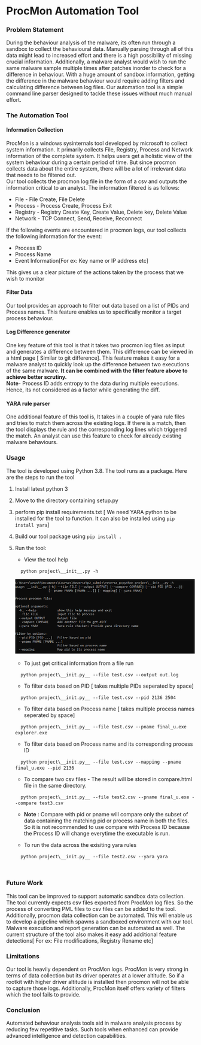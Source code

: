 # ProcMon Automation Tool 

### Problem Statement
During the behaviour analysis of the malware, its often run through a sandbox to collect the behavioural data. Manually parsing through all of this data might lead to increased effort and there is a high possibility of missing crucial information.
Additionally, a malware analyst would wish to run the same malware sample multiple times after patches inorder to check for a difference in behaviour. With a huge amount of sandbox information, getting the difference in the malware behaviour would require adding filters and calculating difference between log files. Our automation tool is a simple command line parser designed to tackle these issues without much manual effort.

### The Automation Tool
#### Information Collection
ProcMon is a windows sysinternals tool developed by microsoft to collect system information. It primarily collects File, Registry, Process and Network information of the complete system. It helps users get a holistic view of the system behaviour during a certain period of time. But since procmon collects data about the entire system, there will be a lot of irrelevant data that needs to be filtered out.<br/>
Our tool collects the procmon log file in the form of a csv and outputs the information critical to an analyst.
The information filtered is as follows: <br/>
* File - File Create, File Delete
* Process - Process Create, Process Exit
* Registry - Registry Create Key, Create Value, Delete key, Delete Value 
* Network - TCP Connect, Send, Receive, Reconnect 
<!-- end of the list -->
If the following events are encountered in procmon logs, our tool collects the following information for the event:<br/>
* Process ID <br/>
* Process Name <br/>
* Event Information[For ex: Key name or IP address etc]<br/>
<!-- end of the list -->
This gives us a clear picture of the actions taken by the process that we wish to monitor 
<br/>

#### Filter Data 
Our tool provides an approach to filter out data based on a list of PIDs and Process names. This feature enables us to specifically monitor a target process behaviour.

#### Log Difference generator
One key feature of this tool is that it takes two procmon log files as input and generates a difference between them. This difference can be viewed in a html page [ Similar to git difference]. This feature makes it easy for a malware analyst to quickly look up the difference between two executions of the same malware. **It can be combined with the filter feature above to achieve better scrutiny.**<br/>
**Note**- Process ID adds entropy to the data during multiple executions. Hence, its not considered as a factor while generating the diff.

#### YARA rule parser
One additional feature of this tool is, It takes in a couple of yara rule files and tries to match them across the existing logs. If there is a match, then the tool displays the rule and the corresponding log lines which triggered the match. An analyst can use this feature to check for already existing malware behaviours.

### Usage

The tool is developed using Python 3.8. The tool runs as a package. Here are the steps to run the tool 

1. Install latest python 3
2. Move to the directory containing setup.py
3. perform pip install requirements.txt [ We need YARA python to be installed for the tool to function. It can also be installed using ```pip install yara```]
4. Build our tool package using ```pip install .```
5. Run the tool: 
    * View the tool help
    ```
      python project\__init__.py -h 
    ```
    ![](pic1.PNG)
    * To just get critical information from a file run<br/>
    ```
      python project\__init.py__ --file test.csv --output out.log
   ```
    * To filter data based on PID [ takes multiple PIDs seperated by space]<br/>
    ```
      python project\__init.py__ --file test.csv --pid 2136 2504
    ```
    * To filter data based on Process name [ takes multiple process names seperated by space]<br/>
    ```
      python project\__init.py__ --file test.csv --pname final_u.exe explorer.exe
   ```
   
    * To filter data based on Process name and its corresponding process ID<br/>
    ```
      python project\__init.py__ --file test.csv --mapping --pname final_u.exe --pid 2136
   ```
   
    * To compare two csv files - The result will be stored in compare.html file in the same directory. <br/>
    ```
      python project\__init.py__ --file test2.csv --pname final_u.exe --compare test3.csv
   ```
    * **Note** : Compare with pid or pname will compare only the subset of data containing the matching pid or process name in both the files. So it is not recommended to use compare with Process ID because the Process ID will change everytime the executable is run.
    
    * To run the data across the exisiting yara rules 
    ```
      python project\__init.py__ --file test2.csv --yara yara
    ```
<br/>
   
### Future Work
This tool can be improved to support automatic sandbox data collection. The tool currently expects csv files exported from ProcMon log files. So the process of converting PML files to csv files can be added to the tool. Additionally, procmon data collection can be automated. This will enable us to develop a pipeline which spawns a sandboxed environment with our tool. Malware execution and report generation can be automated as well.
The current structure of the tool also makes it easy add additional feature detections[ For ex: File modifications, Registry Rename etc]


### Limitations
Our tool is heavily dependent on ProcMon logs. ProcMon is very strong in terms of data collection but its driver operates at a lower altitude. So if a rootkit with higher driver altitude is installed then procmon will not be able to capture those logs. Additionally, ProcMon itself offers variety of filters which the tool fails to provide.

### Conclusion
Automated behaviour analysis tools aid  in malware analysis process by reducing few repetitive tasks. Such tools when enhanced can provide advanced intelligence and detection capabilities.


